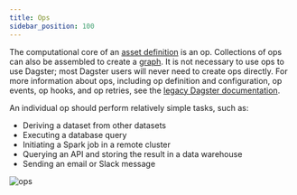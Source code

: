 ```yaml
---
title: Ops
sidebar_position: 100
---
```


The computational core of an [asset definition](assets/) is an op. Collections of ops can also be assembled to create a [graph](graphs). It is not necessary to use ops to use Dagster; most Dagster users will never need to create ops directly. For more information about ops, including op definition and configuration, op events, op hooks, and op retries, see the [legacy Dagster documentation](https://legacy-docs.dagster.io/concepts/ops-jobs-graphs/ops).

An individual op should perform relatively simple tasks, such as:

- Deriving a dataset from other datasets
- Executing a database query
- Initiating a Spark job in a remote cluster
- Querying an API and storing the result in a data warehouse
- Sending an email or Slack message

![ops](/images/guides/build/ops/ops.png)
